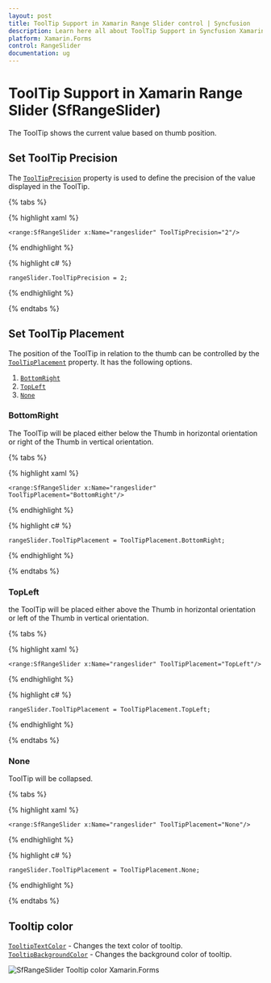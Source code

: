 ```yaml
---
layout: post
title: ToolTip Support in Xamarin Range Slider control | Syncfusion
description: Learn here all about ToolTip Support in Syncfusion Xamarin Range Slider (SfRangeSlider) control and more.
platform: Xamarin.Forms
control: RangeSlider
documentation: ug
---
```


# ToolTip Support in Xamarin Range Slider (SfRangeSlider)

The ToolTip shows the current value based on thumb position.

## Set ToolTip Precision

The [`ToolTipPrecision`](https://help.syncfusion.com/cr/xamarin/Syncfusion.SfRangeSlider.XForms.SfRangeSlider.html#Syncfusion_SfRangeSlider_XForms_SfRangeSlider_ToolTipPrecision) property is used to define the precision of the value displayed in the ToolTip.

{% tabs %}

{% highlight xaml %}

	<range:SfRangeSlider x:Name="rangeslider" ToolTipPrecision="2"/>
	
{% endhighlight %}

{% highlight c# %}

	rangeSlider.ToolTipPrecision = 2;
	
{% endhighlight %}

{% endtabs %}

## Set ToolTip Placement

The position of the ToolTip in relation to the thumb can be controlled by the [`ToolTipPlacement`](https://help.syncfusion.com/cr/xamarin/Syncfusion.SfRangeSlider.XForms.SfRangeSlider.html#Syncfusion_SfRangeSlider_XForms_SfRangeSlider_ToolTipPlacement) property. It has the following options.

1. [`BottomRight`](https://help.syncfusion.com/cr/xamarin/Syncfusion.SfRangeSlider.XForms.ToolTipPlacement.html#Syncfusion_SfRangeSlider_XForms_ToolTipPlacement_BottomRight)
2. [`TopLeft`](https://help.syncfusion.com/cr/xamarin/Syncfusion.SfRangeSlider.XForms.ToolTipPlacement.html#Syncfusion_SfRangeSlider_XForms_ToolTipPlacement_TopLeft)
3. [`None`](https://help.syncfusion.com/cr/xamarin/Syncfusion.SfRangeSlider.XForms.ToolTipPlacement.html#Syncfusion_SfRangeSlider_XForms_ToolTipPlacement_None)

### BottomRight

The ToolTip will be placed either below the Thumb in horizontal orientation or right of the Thumb in vertical orientation.

{% tabs %}

{% highlight xaml %}

	<range:SfRangeSlider x:Name="rangeslider" ToolTipPlacement="BottomRight"/>
	
{% endhighlight %}

{% highlight c# %}

	rangeSlider.ToolTipPlacement = ToolTipPlacement.BottomRight;
	
{% endhighlight %}

{% endtabs %}

### TopLeft

the ToolTip will be placed either above the Thumb in horizontal orientation or left of the Thumb in vertical orientation.

{% tabs %}

{% highlight xaml %}

	<range:SfRangeSlider x:Name="rangeslider" ToolTipPlacement="TopLeft"/>
	
{% endhighlight %}

{% highlight c# %}

	rangeSlider.ToolTipPlacement = ToolTipPlacement.TopLeft;
	
{% endhighlight %}

{% endtabs %}

### None

ToolTip will be collapsed.

{% tabs %}

{% highlight xaml %}

	<range:SfRangeSlider x:Name="rangeslider" ToolTipPlacement="None"/>
	
{% endhighlight %}

{% highlight c# %}

	rangeSlider.ToolTipPlacement = ToolTipPlacement.None;
	
{% endhighlight %}

{% endtabs %}

## Tooltip color

[`TooltipTextColor`](https://help.syncfusion.com/cr/xamarin/Syncfusion.SfRangeSlider.XForms.SfRangeSlider.html#Syncfusion_SfRangeSlider_XForms_SfRangeSlider_ToolTipTextColor) - Changes the text color of tooltip.
[`TooltipBackgroundColor`](https://help.syncfusion.com/cr/xamarin/Syncfusion.SfRangeSlider.XForms.SfRangeSlider.html#Syncfusion_SfRangeSlider_XForms_SfRangeSlider_ToolTipBackgroundColor) - Changes the background color of tooltip.

![SfRangeSlider Tooltip color Xamarin.Forms](images/Tooltip-color.jpg)

